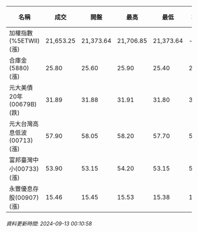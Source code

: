 | 名稱 | 成交 | 開盤 | 最高 | 最低 | 均價 | 成交金額(億) | 昨收 | 漲跌幅 | 漲跌 | 總量 | 昨量 | 振幅 |
| -------- | -------- | -------- | -------- |-------- | -------- | -------- |-------- |-------- |-------- | -------- | -------- |-------- |
|加權指數(%5ETWII) (漲)|21,653.25|21,373.64|21,706.85|21,373.64|-|3,085.69|21,031.00|2.96%|622.25|7,897,257|0|1.58%|
|合庫金(5880) (漲)|25.80|25.60|25.90|25.40|25.71|3.07|25.25|2.18%|0.55|11,955|9,929|1.98%|
|元大美債20年(00679B) (跌)|31.89|31.88|31.91|31.80|31.87|31.97|32.10|0.65%|0.21|100,294|102,370|0.34%|
|元大台灣高息低波(00713) (漲)|57.90|58.05|58.20|57.70|57.99|7.76|57.50|0.70%|0.40|13,387|14,021|0.87%|
|富邦臺灣中小(00733) (漲)|53.90|53.15|54.20|53.15|53.66|0.667|52.65|2.37%|1.25|1,243|587|1.99%|
|永豐優息存股(00907) (漲)|15.46|15.45|15.53|15.38|15.45|0.317|15.35|0.72%|0.11|2,054|5,456|0.98%|
###### 資料更新時間: 2024-09-13 00:10:58